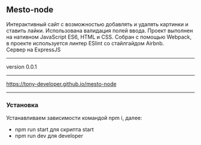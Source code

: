 ## Mesto-node 

Интерактивный сайт с возможностью добавлять и удалять картинки и ставить лайки. Использована валидация полей ввода.
Проект выполнен на нативном JavaScript ES6, НТМL и CSS.
Cобран с помощью Webpack, в проекте используется линтер ESlint со стайлгайдом Airbnb.  
Cервер на ExpressJS
***
version 0.0.1
***
https://tony-developer.github.io/mesto-node
***
### Установка
Устанавливаем зависимости командой npm i, далее:

* npm run start для скрипта start
* npm run dev для developer

